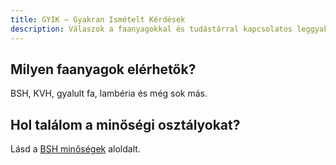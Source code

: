 ```yaml
---
title: GYIK – Gyakran Ismételt Kérdések
description: Válaszok a faanyagokkal és tudástárral kapcsolatos leggyakoribb kérdésekre.
---
```


## Milyen faanyagok elérhetők?

BSH, KVH, gyalult fa, lambéria és még sok más.

## Hol találom a minőségi osztályokat?

Lásd a [BSH minőségek](./bsh/minosegek) aloldalt.
